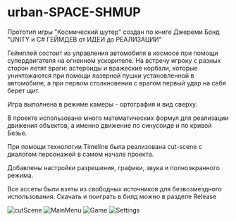 # urban-SPACE-SHMUP
Прототип игры "Космический шутер" создан по книге Джереми Бонд "UNITY и C# ГЕЙМДЕВ от ИДЕИ до РЕАЛИЗАЦИИ"

Геймплей состоит из управления автомобиля в космосе при помощи супердвигателя на огненном ускорителе.
На встречу игроку с разных сторон летят враги: астероиды и вражеские корбали, которые уничтожаются при помощи
лазерной пушки установленной в автомобиле, а при первом столкновении с врагом первый удар на себя берет щит.

Игра выполнена в режиме камеры - ортография и вид сверху.

В проекте использовано много математических формул для реализации движения объектов, а именно движение
по синусоиде и по кривой Безье. 

При помощи технологии Timeline была реализована cut-scene с диалогом персонажей в самом начале проекта.

Добавлены настройки разрешения, графики, звука и полноэкранного режима.

Все ассеты были взяты из свободных источников для безвозмездного использования. Скачать и поиграть в билд
можно в разделе Release

![cutScene](https://user-images.githubusercontent.com/59263802/120450482-10090e00-c3c3-11eb-82b1-2bde510e3123.png)
![MainMenu](https://user-images.githubusercontent.com/59263802/120450530-1e572a00-c3c3-11eb-8ebd-0206b4207661.png)
![Game](https://user-images.githubusercontent.com/59263802/120450578-2616ce80-c3c3-11eb-8bd7-6739220b3954.png)
![Settings](https://user-images.githubusercontent.com/59263802/120450581-26af6500-c3c3-11eb-84d7-b8cb4158eaa1.png)
